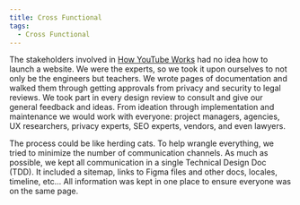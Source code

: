 ```yaml
---
title: Cross Functional
tags:
  - Cross Functional
---
```


The stakeholders involved in <a href="https://www.youtube.com/howyoutubeworks/" target="_blank">How YouTube Works</a> had no idea how to launch a website. We were the experts, so we took it upon ourselves to not only be the engineers but teachers. We wrote pages of documentation and walked them through getting approvals from privacy and security to legal reviews. We took part in every design review to consult and give our general feedback and ideas.  From ideation through implementation and maintenance we would work with everyone: project managers, agencies, UX researchers, privacy experts, SEO experts, vendors, and even lawyers.

The process could be like herding cats. To help wrangle everything, we tried to minimize the number of communication channels. As much as possible, we kept all communication in a single Technical Design Doc (TDD). It included a sitemap, links to Figma files and other docs, locales, timeline, etc... All information was kept in one place to ensure everyone was on the same page.


